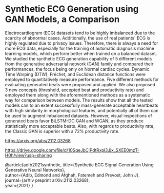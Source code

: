 # Synthetic ECG Generation using GAN Models, a Comparison
Electrocardiogram (ECG) datasets tend to be highly imbalanced due to the scarcity of abnormal cases. Additionally, the use of real patients' ECG is highly regulated due to privacy issues. Therefore, there is always a need for more ECG data, especially for the training of automatic diagnosis machine learning models, which perform better when trained on a balanced dataset. We studied the synthetic ECG generation capability of 5 different models from the generative adversarial network (GAN) family and compared their performances, the focus being only on Normal cardiac cycles. Dynamic Time Warping (DTW), Fréchet, and Euclidean distance functions were employed to quantitatively measure performance. Five different methods for evaluating generated beats were proposed and applied. We also proposed 3 new concepts (threshold, accepted beat and productivity rate) and employed them along with the aforementioned methods as a systematic way for comparison between models. The results show that all the tested models can to an extent successfully mass-generate acceptable heartbeats with high similarity in morphological features, and potentially all of them can be used to augment imbalanced datasets. However, visual inspections of generated beats favor BiLSTM-DC GAN and WGAN, as they produce statistically more acceptable beats. Also, with regards to productivity rate, the Classic GAN is superior with a 72% productivity rate.

https://arxiv.org/abs/2112.03268


https://drive.google.com/file/d/10SqeJbCjPdtRxpl3Jjx_SXEE0mzT-H0h/view?usp=sharing


@article{adib2021synthetic,
title={Synthetic ECG Signal Generation Using Generative Neural Networks},  
author={Adib, Edmond and Afghah, Fatemeh and Prevost, John J},  
journal={arXiv preprint arXiv:2112.03268},  
year={2021}
}
